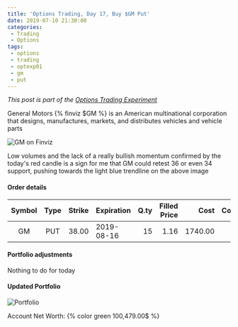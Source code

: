 ```yaml
---
title: 'Options Trading, Day 17, Buy $GM Put'
date: 2019-07-10 21:30:00
categories:
 - Trading
 - Options
tags:
 - options
 - trading
 - optexp01
 - gm
 - put
---
```


*This post is part of the [Options Trading Experiment](/2019/06/23/options-trading-day-0)*

General Motors {% finviz $GM %} is an American multinational corporation that designs, manufactures, markets, and distributes vehicles and vehicle parts

![GM on Finviz](https://finviz.com/publish/071019/GMc1dl1521.png)

Low volumes and the lack of a really bullish momentum confirmed by the today's red candle is a sign for me that GM could retest 36 or even 34 support, pushing towards the light blue trendline on the above image

#### Order details

[//]: # (use https://www.tablesgenerator.com/markdown_tables for creating tables)

| Symbol | Type | Strike | Expiration | Q.ty | Filled Price |    Cost | Commissions | Status |
|:------:|:----:|:------:|------------|-----:|-------------:|--------:|------------:|--------|
|   GM  | PUT  |  38.00 | 2019-08-16 |   15  |         1.16 | 1740.00 |          15 | Filled |

#### Portfolio adjustments

Nothing to do for today

#### Updated Portfolio

![Portfolio](https://i.imgur.com/fMgJTlD.png)

Account Net Worth: {% color green 100,479.00$ %}
